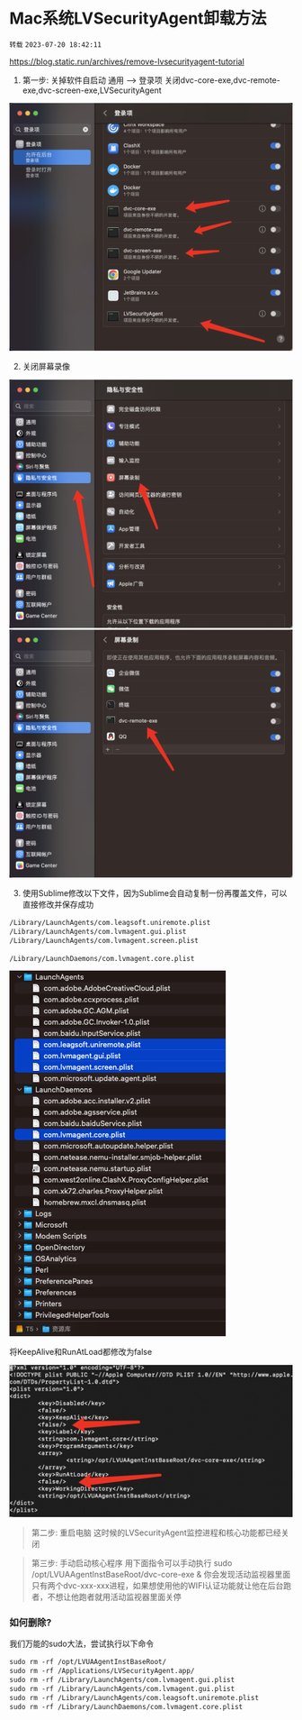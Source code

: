 # Mac系统LVSecurityAgent卸载方法

`转载` `2023-07-20 18:42:11`

https://blog.static.run/archives/remove-lvsecurityagent-tutorial

1. 第一步: 关掉软件自启动
通用 --> 登录项 
关闭dvc-core-exe,dvc-remote-exe,dvc-screen-exe,LVSecurityAgent

![](4.png)

2. 关闭屏幕录像

![](5.png)
![](6.png)

3. 使用Sublime修改以下文件，因为Sublime会自动复制一份再覆盖文件，可以直接修改并保存成功

```
/Library/LaunchAgents/com.leagsoft.uniremote.plist
/Library/LaunchAgents/com.lvmagent.gui.plist
/Library/LaunchAgents/com.lvmagent.screen.plist

/Library/LaunchDaemons/com.lvmagent.core.plist
```

![](8.png)

将KeepAlive和RunAtLoad都修改为false

![](7.png)

> 第二步: 重启电脑
这时候的LVSecurityAgent监控进程和核心功能都已经关闭


> 第三步: 手动启动核心程序
用下面指令可以手动执行
sudo /opt/LVUAAgentInstBaseRoot/dvc-core-exe &
你会发现活动监视器里面只有两个dvc-xxx-xxx进程，如果想使用他的WIFI认证功能就让他在后台跑者，不想让他跑者就用活动监视器里面关停

### 如何删除?
我们万能的sudo大法，尝试执行以下命令

```
sudo rm -rf /opt/LVUAAgentInstBaseRoot/
sudo rm -rf /Applications/LVSecurityAgent.app/
sudo rm -rf /Library/LaunchAgents/com.lvmagent.gui.plist
sudo rm -rf /Library/LaunchAgents/com.lvmagent.gui.plist
sudo rm -rf /Library/LaunchAgents/com.leagsoft.uniremote.plist
sudo rm -rf /Library/LaunchDaemons/com.lvmagent.core.plist
```